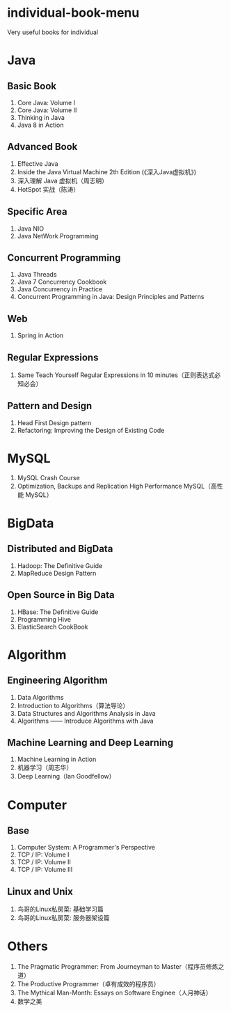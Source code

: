 # individual-book-menu
Very useful books for individual

# Java
## Basic Book
1. Core Java: Volume I
2. Core Java: Volume II
3. Thinking in Java
4. Java 8 in Action

## Advanced Book
1. Effective Java
2. Inside the Java Virtual Machine 2th Edition (《深入Java虚拟机》)
3. 深入理解 Java 虚拟机（周志明）
4. HotSpot 实战（陈涛）

## Specific Area
1. Java NIO
2. Java NetWork Programming

## Concurrent Programming
1. Java Threads
2. Java 7 Concurrency Cookbook
3. Java Concurrency in Practice
4. Concurrent Programming in Java: Design Principles and Patterns

## Web
1. Spring in Action

## Regular Expressions
1. Same Teach Yourself Regular Expressions in 10 minutes（正则表达式必知必会）

## Pattern and Design
1. Head First Design pattern
2. Refactoring: Improving the Design of Existing Code

# MySQL
1. MySQL Crash Course
2. Optimization, Backups and Replication High Performance MySQL（高性能 MySQL）

# BigData
## Distributed and BigData
1. Hadoop: The Definitive Guide
2. MapReduce Design Pattern

## Open Source in Big Data
1. HBase: The Definitive Guide
2. Programming Hive
3. ElasticSearch CookBook

# Algorithm
## Engineering Algorithm
1. Data Algorithms
2. Introduction to Algorithms（算法导论）
3. Data Structures and Algorithms Analysis in Java
4. Algorithms —— Introduce Algorithms with Java

## Machine Learning and Deep Learning
1. Machine Learning in Action
2. 机器学习（周志华）
3. Deep Learning（Ian Goodfellow）

# Computer
## Base
1. Computer System: A Programmer's Perspective
2. TCP / IP: Volume I
3. TCP / IP: Volume II
4. TCP / IP: Volume III

## Linux and Unix
1. 鸟哥的Linux私房菜: 基础学习篇
2. 鸟哥的Linux私房菜: 服务器架设篇

# Others
1. The Pragmatic Programmer: From Journeyman to Master（程序员修炼之道）
2. The Productive Programmer（卓有成效的程序员）
3. The Mythical Man-Month: Essays on Software Enginee（人月神话）
4. 数学之美